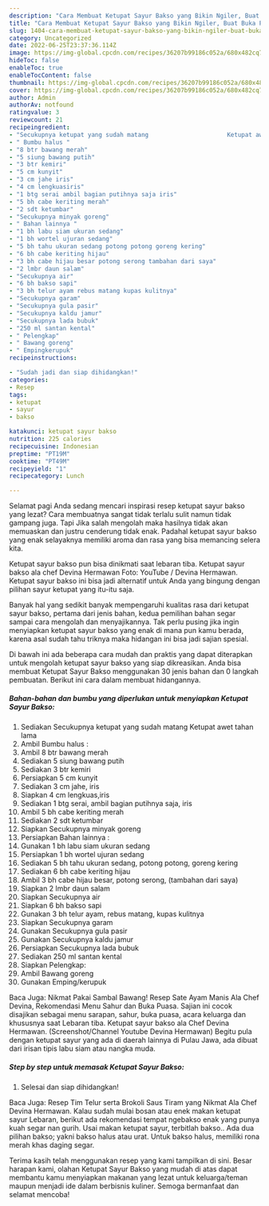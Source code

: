 ```yaml
---
description: "Cara Membuat Ketupat Sayur Bakso yang Bikin Ngiler, Buat Buka Puasa}"
title: "Cara Membuat Ketupat Sayur Bakso yang Bikin Ngiler, Buat Buka Puasa}"
slug: 1404-cara-membuat-ketupat-sayur-bakso-yang-bikin-ngiler-buat-buka-puasa
category: Uncategorized
date: 2022-06-25T23:37:36.114Z
image: https://img-global.cpcdn.com/recipes/36207b99186c052a/680x482cq70/ketupat-sayur-bakso-foto-resep-utama.jpg
hideToc: false
enableToc: true
enableTocContent: false
thumbnail: https://img-global.cpcdn.com/recipes/36207b99186c052a/680x482cq70/ketupat-sayur-bakso-foto-resep-utama.jpg
cover: https://img-global.cpcdn.com/recipes/36207b99186c052a/680x482cq70/ketupat-sayur-bakso-foto-resep-utama.jpg
author: Admin
authorAv: notfound
ratingvalue: 3
reviewcount: 21
recipeingredient:
- "Secukupnya ketupat yang sudah matang                      Ketupat awet tahan lama"
- " Bumbu halus "
- "8 btr bawang merah"
- "5 siung bawang putih"
- "3 btr kemiri"
- "5 cm kunyit"
- "3 cm jahe iris"
- "4 cm lengkuasiris"
- "1 btg serai ambil bagian putihnya saja iris"
- "5 bh cabe keriting merah"
- "2 sdt ketumbar"
- "Secukupnya minyak goreng"
- " Bahan lainnya "
- "1 bh labu siam ukuran sedang"
- "1 bh wortel ujuran sedang"
- "5 bh tahu ukuran sedang potong potong goreng kering"
- "6 bh cabe keriting hijau"
- "3 bh cabe hijau besar potong serong tambahan dari saya"
- "2 lmbr daun salam"
- "Secukupnya air"
- "6 bh bakso sapi"
- "3 bh telur ayam rebus matang kupas kulitnya"
- "Secukupnya garam"
- "Secukupnya gula pasir"
- "Secukupnya kaldu jamur"
- "Secukupnya lada bubuk"
- "250 ml santan kental"
- " Pelengkap"
- " Bawang goreng"
- " Empingkerupuk"
recipeinstructions:

- "Sudah jadi dan siap dihidangkan!"
categories:
- Resep
tags:
- ketupat
- sayur
- bakso

katakunci: ketupat sayur bakso 
nutrition: 225 calories
recipecuisine: Indonesian
preptime: "PT19M"
cooktime: "PT49M"
recipeyield: "1"
recipecategory: Lunch

---
```



Selamat pagi Anda sedang mencari inspirasi resep ketupat sayur bakso yang lezat? Cara membuatnya sangat tidak terlalu sulit namun tidak gampang juga. Tapi Jika salah mengolah maka hasilnya tidak akan memuaskan dan justru cenderung tidak enak. Padahal ketupat sayur bakso yang enak selayaknya memiliki aroma dan rasa yang bisa memancing selera kita.


Ketupat sayur bakso pun bisa dinikmati saat lebaran tiba. Ketupat sayur bakso ala chef Devina Hermawan Foto: YouTube / Devina Hermawan. Ketupat sayur bakso ini bisa jadi alternatif untuk Anda yang bingung dengan pilihan sayur ketupat yang itu-itu saja.

Banyak hal yang sedikit banyak mempengaruhi kualitas rasa dari ketupat sayur bakso, pertama dari jenis bahan, kedua pemilihan bahan segar sampai cara mengolah dan menyajikannya. Tak perlu pusing jika ingin menyiapkan ketupat sayur bakso yang enak di mana pun kamu berada, karena asal sudah tahu triknya maka hidangan ini bisa jadi sajian spesial.


Di bawah ini ada beberapa cara mudah dan praktis yang dapat diterapkan untuk mengolah ketupat sayur bakso yang siap dikreasikan. Anda bisa membuat Ketupat Sayur Bakso menggunakan 30 jenis bahan dan 0 langkah pembuatan. Berikut ini cara dalam membuat hidangannya.

<!--inarticleads1-->

##### Bahan-bahan dan bumbu yang diperlukan untuk menyiapkan Ketupat Sayur Bakso:

1. Sediakan Secukupnya ketupat yang sudah matang                      Ketupat awet tahan lama
1. Ambil  Bumbu halus :
1. Ambil 8 btr bawang merah
1. Sediakan 5 siung bawang putih
1. Sediakan 3 btr kemiri
1. Persiapkan 5 cm kunyit
1. Sediakan 3 cm jahe, iris
1. Siapkan 4 cm lengkuas,iris
1. Sediakan 1 btg serai, ambil bagian putihnya saja, iris
1. Ambil 5 bh cabe keriting merah
1. Sediakan 2 sdt ketumbar
1. Siapkan Secukupnya minyak goreng
1. Persiapkan  Bahan lainnya :
1. Gunakan 1 bh labu siam ukuran sedang
1. Persiapkan 1 bh wortel ujuran sedang
1. Sediakan 5 bh tahu ukuran sedang, potong potong, goreng kering
1. Sediakan 6 bh cabe keriting hijau
1. Ambil 3 bh cabe hijau besar, potong serong, (tambahan dari saya)
1. Siapkan 2 lmbr daun salam
1. Siapkan Secukupnya air
1. Siapkan 6 bh bakso sapi
1. Gunakan 3 bh telur ayam, rebus matang, kupas kulitnya
1. Siapkan Secukupnya garam
1. Gunakan Secukupnya gula pasir
1. Gunakan Secukupnya kaldu jamur
1. Persiapkan Secukupnya lada bubuk
1. Sediakan 250 ml santan kental
1. Siapkan  Pelengkap:
1. Ambil  Bawang goreng
1. Gunakan  Emping/kerupuk


Baca Juga: Nikmat Pakai Sambal Bawang! Resep Sate Ayam Manis Ala Chef Devina, Rekomendasi Menu Sahur dan Buka Puasa. Sajian ini cocok disajikan sebagai menu sarapan, sahur, buka puasa, acara keluarga dan khususnya saat Lebaran tiba. Ketupat sayur bakso ala Chef Devina Hermawan. (Screenshot/Channel Youtube Devina Hermawan) Begitu pula dengan ketupat sayur yang ada di daerah lainnya di Pulau Jawa, ada dibuat dari irisan tipis labu siam atau nangka muda. 

<!--inarticleads2-->

##### Step by step untuk memasak Ketupat Sayur Bakso:


1. Selesai dan siap dihidangkan!

Baca Juga: Resep Tim Telur serta Brokoli Saus Tiram yang Nikmat Ala Chef Devina Hermawan. Kalau sudah mulai bosan atau enek makan ketupat sayur Lebaran, berikut ada rekomendasi tempat ngebakso enak yang punya kuah segar nan gurih. Usai makan ketupat sayur, terbitlah bakso.. Ada dua pilihan bakso; yakni bakso halus atau urat. Untuk bakso halus, memiliki rona merah khas daging segar. 

Terima kasih telah menggunakan resep yang kami tampilkan di sini. Besar harapan kami, olahan Ketupat Sayur Bakso yang mudah di atas dapat membantu kamu menyiapkan makanan yang lezat untuk keluarga/teman maupun menjadi ide dalam berbisnis kuliner. Semoga bermanfaat dan selamat mencoba!

